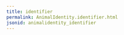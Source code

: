 ```yaml
---
title: identifier
permalink: AnimalIdentity.identifier.html
jsonid: animalidentity_identifier
---
```

